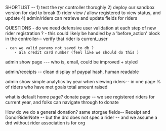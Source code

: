 SHORTLIST --
	1) test the ryr controller thoroghly 
	2) 	deploy our sandbox version for dad to break
	3) rider view / allow registered to view status, and update
	4) admin/riders can retrieve and update fields for riders

QUESTIONS 
	- do we need defensive user validation at each step of new rider registration ?
		- this could likely be handled by a 'before_action' block in the controller-- verify that rider is current_user

	- can we valid params not saved to db ? 
		- ala credit card number (feel like we should do this )


<!-- admin register new admin -- password conf field
email conf also -->

admin show page --- who is, email, 
	could be improved + styled

admin/receipts --
	clean display of paypal hash, human readable

admin show simple analytics by year when viewing riders-- in one page
	% of riders who have met goals
	total amount raised

what is default home page? 
	donate page -- we see registered riders for current year, and folks can navigate through to donate

How do we do a general donation? 
	same storgae fields-- Receipt and DonorRiderNote -- but the drd does not spec a rider -- and we assume a drd without rider association is for org


<!-- 
REDIRECT To sign up on rider/new
	more intuitive signage for user, to create a new profile
 -->

<!-- new rider / pyp 
	the button for attachemnt doesn't look like a button - restyle
	improved -- but not perfect - but not worht time ? 
 -->


